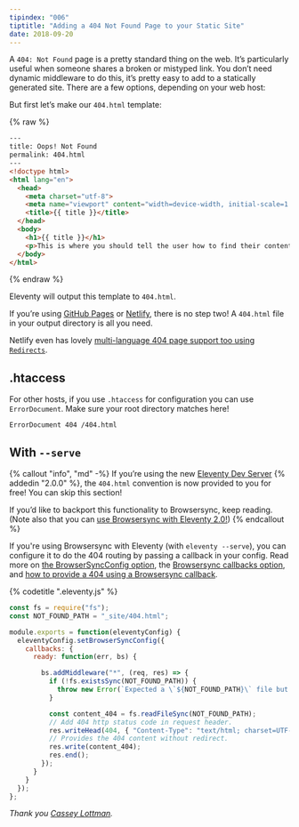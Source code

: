 ```yaml
---
tipindex: "006"
tiptitle: "Adding a 404 Not Found Page to your Static Site"
date: 2018-09-20
---
```

A `404: Not Found` page is a pretty standard thing on the web. It’s particularly useful when someone shares a broken or mistyped link. You don’t need dynamic middleware to do this, it’s pretty easy to add to a statically generated site. There are a few options, depending on your web host:

But first let’s make our `404.html` template:

{% raw %}
```html
---
title: Oops! Not Found
permalink: 404.html
---
<!doctype html>
<html lang="en">
  <head>
    <meta charset="utf-8">
    <meta name="viewport" content="width=device-width, initial-scale=1.0">
    <title>{{ title }}</title>
  </head>
  <body>
    <h1>{{ title }}</h1>
    <p>This is where you should tell the user how to find their content. Maybe on the <a href="/">home page?</a></p>
  </body>
</html>
```
{% endraw %}

Eleventy will output this template to `404.html`.

If you’re using [GitHub Pages](https://help.github.com/en/github/working-with-github-pages/creating-a-custom-404-page-for-your-github-pages-site) or [Netlify](https://docs.netlify.com/routing/redirects/redirect-options/#custom-404-page-handling), there is no step two! A `404.html` file in your output directory is all you need.

Netlify even has lovely [multi-language 404 page support too using `Redirects`](https://docs.netlify.com/routing/redirects/redirect-options/#custom-404-page-handling).

## .htaccess

For other hosts, if you use `.htaccess` for configuration you can use `ErrorDocument`. Make sure your root directory matches here!

```
ErrorDocument 404 /404.html
```

## With `--serve`

{% callout "info", "md" -%}
If you’re using the new [Eleventy Dev Server](/docs/watch-serve/#eleventy-dev-server) {% addedin "2.0.0" %}, the `404.html` convention is now provided to you for free! You can skip this section!

If you’d like to backport this functionality to Browsersync, keep reading. (Note also that you can [use Browsersync with Eleventy 2.0!](/docs/dev-server/#swap-back-to-browsersync))
{% endcallout %}

If you're using Browsersync with Eleventy (with `eleventy --serve`), you can configure it to do the 404 routing by passing a callback in your config. Read more on [the BrowserSyncConfig option](/docs/config/#override-browsersync-server-options), the [Browsersync callbacks option](https://browsersync.io/docs/options#option-callbacks), and [how to provide a 404 using a Browsersync callback](https://github.com/browsersync/browser-sync/issues/1398).

{% codetitle ".eleventy.js" %}

```js
const fs = require("fs");
const NOT_FOUND_PATH = "_site/404.html";

module.exports = function(eleventyConfig) {
  eleventyConfig.setBrowserSyncConfig({
    callbacks: {
      ready: function(err, bs) {

        bs.addMiddleware("*", (req, res) => {
          if (!fs.existsSync(NOT_FOUND_PATH)) {
            throw new Error(`Expected a \`${NOT_FOUND_PATH}\` file but could not find one. Did you create a 404.html template?`);
          }

          const content_404 = fs.readFileSync(NOT_FOUND_PATH);
          // Add 404 http status code in request header.
          res.writeHead(404, { "Content-Type": "text/html; charset=UTF-8" });
          // Provides the 404 content without redirect.
          res.write(content_404);
          res.end();
        });
      }
    }
  });
};
```

_Thank you [Cassey Lottman](https://github.com/clottman)._
